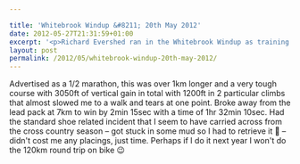 ```yaml
---

title: 'Whitebrook Windup &#8211; 20th May 2012'
date: 2012-05-27T21:31:59+01:00
excerpt: '<p>Richard Evershed ran in the Whitebrook Windup as training for a June triathlon....</p>'
layout: post
permalink: /2012/05/whitebrook-windup-20th-may-2012/
---
```

Advertised as a 1/2 marathon, this was over 1km longer and a very tough course with 3050ft of vertical gain in total with 1200ft in 2 particular climbs that almost slowed me to a walk and tears at one point. Broke away from the lead pack at 7km to win by 2min 15sec with a time of 1hr 32min 10sec. Had the standard shoe related incident that I seem to have carried across from the cross country season &#8211; got stuck in some mud so I had to retrieve it 🙁 &#8211; didn't cost me any placings, just time. Perhaps if I do it next year I won't do the 120km round trip on bike 😉

